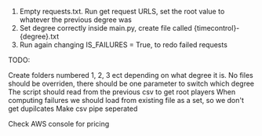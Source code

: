 1. Empty requests.txt. Run get request URLS, set the root value to whatever the previous degree was
2. Set degree correctly inside main.py, create file called {timecontrol}-{degree}.txt
3. Run again changing IS_FAILURES = True, to redo failed requests

TODO:

Create folders numbered 1, 2, 3 ect depending on what degree it is.
No files should be overriden, there should be one parameter to switch which degree
The script should read from the previous csv to get root players
When computing failures we should load from existing file as a set, so we don't get dupilcates
Make csv pipe seperated

Check AWS console for pricing

